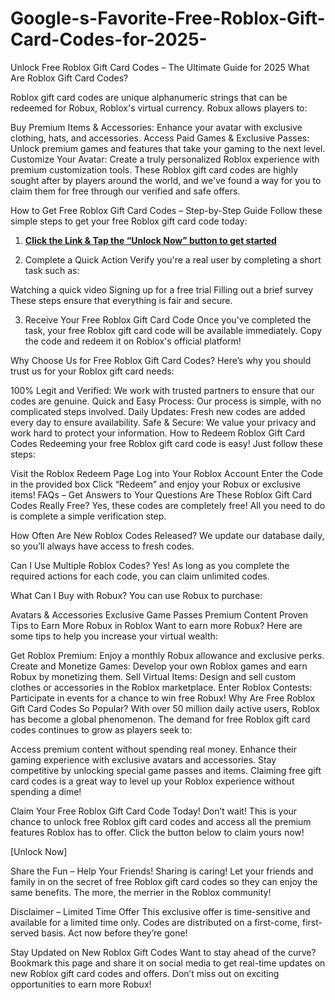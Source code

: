 # Google-s-Favorite-Free-Roblox-Gift-Card-Codes-for-2025-
Unlock Free Roblox Gift Card Codes – The Ultimate Guide for 2025
What Are Roblox Gift Card Codes?

Roblox gift card codes are unique alphanumeric strings that can be redeemed for Robux, Roblox's virtual currency. Robux allows players to:

Buy Premium Items & Accessories: Enhance your avatar with exclusive clothing, hats, and accessories.
Access Paid Games & Exclusive Passes: Unlock premium games and features that take your gaming to the next level.
Customize Your Avatar: Create a truly personalized Roblox experience with premium customization tools.
These Roblox gift card codes are highly sought after by players around the world, and we've found a way for you to claim them for free through our verified and safe offers.

How to Get Free Roblox Gift Card Codes – Step-by-Step Guide
Follow these simple steps to get your free Roblox gift card code today:

1. **[Click the Link & Tap the “Unlock Now” button to get started](https://myusoffer.xyz/all-gift-card/)**

2. Complete a Quick Action
Verify you're a real user by completing a short task such as:

Watching a quick video
Signing up for a free trial
Filling out a brief survey
These steps ensure that everything is fair and secure.

3. Receive Your Free Roblox Gift Card Code
Once you've completed the task, your free Roblox gift card code will be available immediately. Copy the code and redeem it on Roblox's official platform!

Why Choose Us for Free Roblox Gift Card Codes?
Here’s why you should trust us for your Roblox gift card needs:

100% Legit and Verified: We work with trusted partners to ensure that our codes are genuine.
Quick and Easy Process: Our process is simple, with no complicated steps involved.
Daily Updates: Fresh new codes are added every day to ensure availability.
Safe & Secure: We value your privacy and work hard to protect your information.
How to Redeem Roblox Gift Card Codes
Redeeming your free Roblox gift card code is easy! Just follow these steps:

Visit the Roblox Redeem Page
Log into Your Roblox Account
Enter the Code in the provided box
Click “Redeem” and enjoy your Robux or exclusive items!
FAQs – Get Answers to Your Questions
Are These Roblox Gift Card Codes Really Free?
Yes, these codes are completely free! All you need to do is complete a simple verification step.

How Often Are New Roblox Codes Released?
We update our database daily, so you’ll always have access to fresh codes.

Can I Use Multiple Roblox Codes?
Yes! As long as you complete the required actions for each code, you can claim unlimited codes.

What Can I Buy with Robux?
You can use Robux to purchase:

Avatars & Accessories
Exclusive Game Passes
Premium Content
Proven Tips to Earn More Robux in Roblox
Want to earn more Robux? Here are some tips to help you increase your virtual wealth:

Get Roblox Premium: Enjoy a monthly Robux allowance and exclusive perks.
Create and Monetize Games: Develop your own Roblox games and earn Robux by monetizing them.
Sell Virtual Items: Design and sell custom clothes or accessories in the Roblox marketplace.
Enter Roblox Contests: Participate in events for a chance to win free Robux!
Why Are Free Roblox Gift Card Codes So Popular?
With over 50 million daily active users, Roblox has become a global phenomenon. The demand for free Roblox gift card codes continues to grow as players seek to:

Access premium content without spending real money.
Enhance their gaming experience with exclusive avatars and accessories.
Stay competitive by unlocking special game passes and items.
Claiming free gift card codes is a great way to level up your Roblox experience without spending a dime!

Claim Your Free Roblox Gift Card Code Today!
Don’t wait! This is your chance to unlock free Roblox gift card codes and access all the premium features Roblox has to offer. Click the button below to claim yours now!

[Unlock Now]

Share the Fun – Help Your Friends!
Sharing is caring! Let your friends and family in on the secret of free Roblox gift card codes so they can enjoy the same benefits. The more, the merrier in the Roblox community!

Disclaimer – Limited Time Offer
This exclusive offer is time-sensitive and available for a limited time only. Codes are distributed on a first-come, first-served basis. Act now before they’re gone!

Stay Updated on New Roblox Gift Codes
Want to stay ahead of the curve? Bookmark this page and share it on social media to get real-time updates on new Roblox gift card codes and offers. Don’t miss out on exciting opportunities to earn more Robux!
